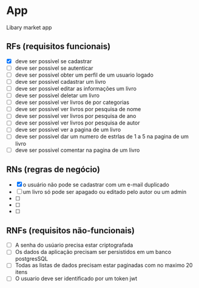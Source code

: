 # App

Libary market app

## RFs (requisitos funcionais)

- [X] deve ser possivel se cadastrar
- [ ] deve ser possivel se autenticar
- [ ] deve ser possivel obter um perfil de um usuario logado
- [ ] deve ser possivel cadastrar um livro
- [ ] deve ser possivel editar as informações um livro
- [ ] deve ser possivel deletar um livro
- [ ] deve ser possivel ver livros de por categorias
- [ ] deve ser possivel ver livros por pesquisa de nome
- [ ] deve ser possivel ver livros por pesquisa de ano
- [ ] deve ser possivel ver livros por pesquisa de autor
- [ ] deve ser possivel ver a pagina de um livro
- [ ] deve ser possivel dar um numero de estrlas de 1 a 5 na pagina de um livro
- [ ] deve ser possivel comentar na pagina de um livro

## RNs (regras de negócio)

- [X] o usuário não pode se cadastrar com um e-mail duplicado
- [ ] um livro só pode ser apagado ou editado pelo autor ou um admin
- [ ] 
- [ ] 
- [ ] 

## RNFs (requisitos não-funcionais)

- [ ] A senha do usúario precisa estar criptografada 
- [ ] Os dados da aplicação precisam ser persistidos em um banco postgresSQL 
- [ ] Todas as listas de dados precisam estar paginadas com no maximo 20 itens
- [ ] O usuario deve ser identificado por um token jwt